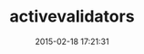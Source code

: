 ---
layout: post
title:  "activevalidators"
repo:   "franckverrot/activevalidators"
date:   2015-02-18 17:21:31
gemurl: http://github.com/franckverrot/activevalidators
---
